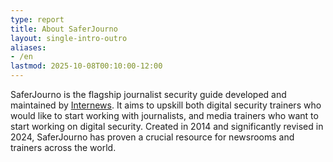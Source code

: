 ```yaml
---
type: report
title: About SaferJourno
layout: single-intro-outro
aliases:
- /en
lastmod: 2025-10-08T00:10:00-12:00
---
```



SaferJourno is the flagship journalist security guide developed and maintained by [Internews](https://internews.org/). It aims to upskill both digital security trainers who would like to start working with journalists, and media trainers who want to start working on digital security. Created in 2014 and significantly revised in 2024, SaferJourno has proven a crucial resource for newsrooms and trainers across the world.